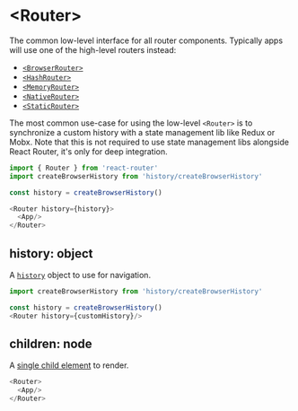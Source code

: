 # &lt;Router>

The common low-level interface for all router components. Typically apps will use one of the high-level routers instead:

- [`<BrowserRouter>`](../../react-router-dom/docs/BrowserRouter.md)
- [`<HashRouter>`](../../react-router-dom/docs/HashRouter.md)
- [`<MemoryRouter>`](MemoryRouter.md)
- [`<NativeRouter>`](../../react-router-native/docs/NativeRouter.md)
- [`<StaticRouter>`](StaticRouter.md)

The most common use-case for using the low-level `<Router>` is to
synchronize a custom history with a state management lib like Redux or Mobx. Note that this is not required to use state management libs alongside React Router, it's only for deep integration.

```js
import { Router } from 'react-router'
import createBrowserHistory from 'history/createBrowserHistory'

const history = createBrowserHistory()

<Router history={history}>
  <App/>
</Router>
```

## history: object

A [`history`](https://github.com/ReactTraining/history) object to use for navigation.

```js
import createBrowserHistory from 'history/createBrowserHistory'

const history = createBrowserHistory()
<Router history={customHistory}/>
```

## children: node

A [single child element](https://facebook.github.io/react/docs/react-api.html#react.children.only) to render.

```js
<Router>
  <App/>
</Router>
```
